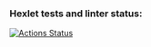 ### Hexlet tests and linter status:
[![Actions Status](https://github.com/artem-prygin/backend-project-lvl3/workflows/hexlet-check/badge.svg)](https://github.com/artem-prygin/backend-project-lvl3/actions)